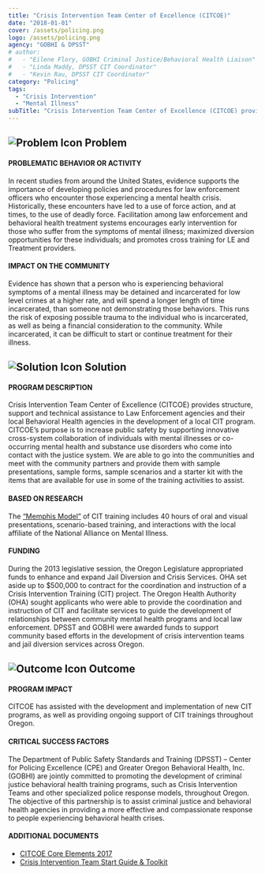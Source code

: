 ```yaml
---
title: "Crisis Intervention Team Center of Excellence (CITCOE)"
date: "2018-01-01"
cover: /assets/policing.png
logo: /assets/policing.png
agency: "GOBHI & DPSST"
# author: 
#   - "Eilene Flory, GOBHI Criminal Justice/Behavioral Health Liaison"
#   - "Linda Maddy, DPSST CIT Coordinator"
#   - "Kevin Rau, DPSST CIT Coordinator"
category: "Policing"
tags:
  - "Crisis Intervention"
  - "Mental Illness"
subTitle: "Crisis Intervention Team Center of Excellence (CITCOE) provides structure, support and technical assistance to Law Enforcement agencies and their local Behavioral Health agencies in the development of a local CIT program."
---
```


## ![Problem Icon](https://github.com/google/material-design-icons/raw/master/alert/1x_web/ic_error_outline_black_48dp.png "Problem") Problem

#### PROBLEMATIC BEHAVIOR OR ACTIVITY

In recent studies from around the United States, evidence supports the importance of developing policies and procedures for law enforcement officers who encounter those experiencing a mental health crisis. Historically, these encounters have led to a use of force action, and at times, to the use of deadly force. Facilitation among law enforcement and behavioral health treatment systems encourages early intervention for those who suffer from the symptoms of mental illness; maximized diversion opportunities for these individuals; and promotes cross training for LE and Treatment providers.

#### IMPACT ON THE COMMUNITY

Evidence has shown that a person who is experiencing behavioral symptoms of a mental illness may be detained and incarcerated for low level crimes at a higher rate, and will spend a longer length of time incarcerated, than someone not demonstrating those behaviors. This runs the risk of exposing possible trauma to the individual who is incarcerated, as well as being a financial consideration to the community. While incarcerated, it can be difficult to start or continue treatment for their illness.

## ![Solution Icon](https://github.com/google/material-design-icons/raw/master/action/1x_web/ic_lightbulb_outline_black_48dp.png "Solution") Solution

#### PROGRAM DESCRIPTION

Crisis Intervention Team Center of Excellence (CITCOE) provides structure, support and technical assistance to Law Enforcement agencies and their local Behavioral Health agencies in the development of a local CIT program. CITCOE’s purpose is to increase public safety by supporting innovative cross-system collaboration of individuals with mental illnesses or co-occurring mental health and substance use disorders who come into contact with the justice system. We are able to go into the communities and meet with the community partners and provide them with sample presentations, sample forms, sample scenarios and a starter kit with the items that are available for use in some of the training activities to assist.

#### BASED ON RESEARCH

The [“Memphis Model”](www.cit.memphis.edu) of CIT training includes 40 hours of oral and visual presentations, scenario-based training, and interactions with the local affiliate of the National Alliance on Mental Illness. 

#### FUNDING

During the 2013 legislative session, the Oregon Legislature appropriated funds to enhance and expand Jail Diversion and Crisis Services. OHA set aside up to $500,000 to contract for the coordination and instruction of a Crisis Intervention Training (CIT) project. The Oregon Health Authority (OHA) sought applicants who were able to provide the coordination and instruction of CIT and facilitate services to guide the development of relationships between community mental health programs and local law enforcement. DPSST and GOBHI were awarded funds to support community based efforts in the development of crisis intervention teams and jail diversion services across Oregon.

## ![Outcome Icon](https://github.com/google/material-design-icons/raw/master/action/1x_web/ic_view_list_black_48dp.png "Outcome") Outcome

#### PROGRAM IMPACT

CITCOE has assisted with the development and implementation of new CIT programs, as well as providing ongoing support of CIT trainings throughout Oregon.

#### CRITICAL SUCCESS FACTORS

The Department of Public Safety Standards and Training (DPSST) – Center for Policing Excellence (CPE) and Greater Oregon Behavioral Health, Inc. (GOBHI) are jointly committed to promoting the development of criminal justice behavioral health training programs, such as Crisis Intervention Teams and other specialized police response models, throughout Oregon. The objective of this partnership is to assist criminal justice and behavioral health agencies in providing a more effective and compassionate response to people experiencing behavioral health crises.

#### ADDITIONAL DOCUMENTS

- [CITCOE Core Elements 2017](https://www.repository.cam.ac.uk/bitstream/handle/1810/260710/Ariel_et_al-Journal_of_Criminal_Justice_and_Behavior-AM.pdf?sequence=1)
- [Crisis Intervention Team Start Guide & Toolkit](https://d1w5xmhvbencby.cloudfront.net/wp-content/uploads/2018/05/08101809/CIT-Start-Guide-and-Toolkit-07-2018.pdf)

